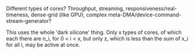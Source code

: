 Different types of cores?
Throughput, streaming, responsiveness/real-timeness, dense-grid (like GPU), complex meta-DMA/device-command-stream-generator?

This uses the whole 'dark silicone' thing. Only x types of cores, of which each there are n\_i, for 0 < i < x, but only
z, which is less than the sum of x\_i for all i, may be active at once.

